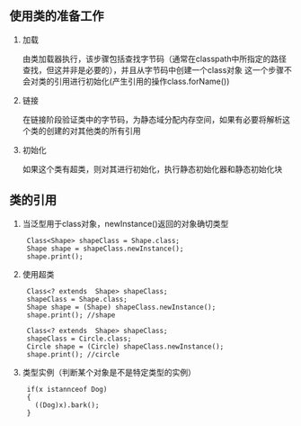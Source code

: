 ##  使用类的准备工作

1. 加载

    由类加载器执行，该步骤包括查找字节码（通常在classpath中所指定的路径查找，但这并非是必要的），并且从字节码中创建一个class对象
    这一个步骤不会对类的引用进行初始化(产生引用的操作class.forName())

2. 链接

    在链接阶段验证类中的字节码，为静态域分配内存空间，如果有必要将解析这个类的创建的对其他类的所有引用

3. 初始化

    如果这个类有超类，则对其进行初始化，执行静态初始化器和静态初始化块


## 类的引用

1. 当泛型用于class对象，newInstance()返回的对象确切类型

        Class<Shape> shapeClass = Shape.class;
        Shape shape = shapeClass.newInstance();
        shape.print();

2. 使用超类

        Class<? extends  Shape> shapeClass;
        shapeClass = Shape.class;
        Shape shape = (Shape) shapeClass.newInstance();
        shape.print(); //shape

        Class<? extends  Shape> shapeClass;
        shapeClass = Circle.class;
        Circle shape = (Circle) shapeClass.newInstance();
        shape.print(); //circle

3. 类型实例（判断某个对象是不是特定类型的实例）

        if(x istannceof Dog)
        {
          ((Dog)x).bark();
        }
